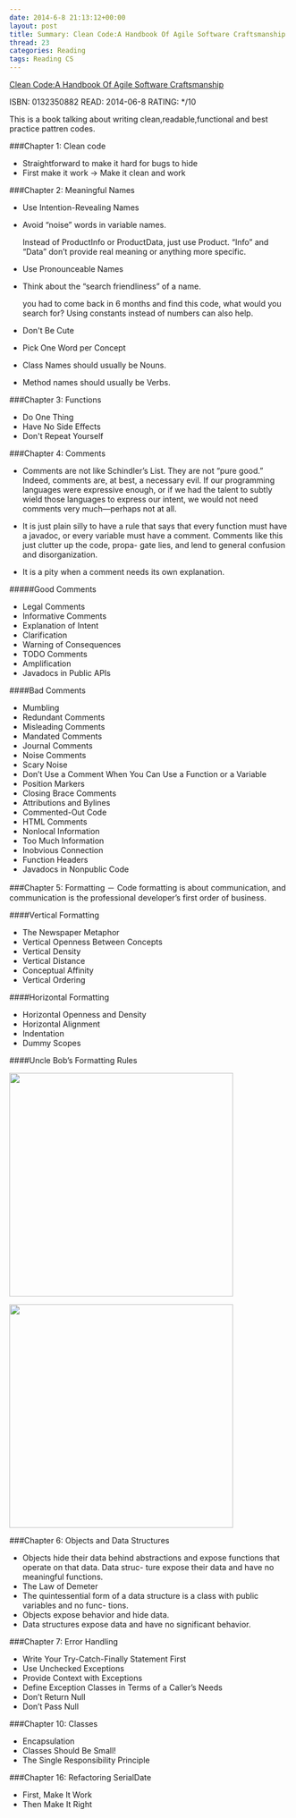 ```yaml
---
date: 2014-6-8 21:13:12+00:00
layout: post
title: Summary: Clean Code:A Handbook Of Agile Software Craftsmanship
thread: 23
categories: Reading
tags: Reading CS
---
```


[Clean Code:A Handbook Of Agile Software Craftsmanship](http://amzn.com/0132350882)


ISBN: 0132350882 READ: 2014-06-8 RATING: */10

This is a book talking about writing clean,readable,functional and best practice pattren codes.


###Chapter 1: Clean code
- Straightforward to make it hard for bugs to hide
- First make it work -> Make it clean and work


###Chapter 2: Meaningful Names
- Use Intention-Revealing Names
- Avoid “noise” words in variable names.

	Instead of ProductInfo or ProductData, just use Product. “Info” and “Data” don’t provide real meaning or anything more specific.

- Use Pronounceable Names
- Think about the “search friendliness” of a name.

	you had to come back in 6 months and find this code, what would you search for? Using constants instead of numbers can also help.

- Don't Be Cute
- Pick One Word per Concept
- Class Names should usually be Nouns.
- Method names should usually be Verbs.


###Chapter 3: Functions
- Do One Thing
- Have No Side Effects
- Don't Repeat Yourself

###Chapter 4: Comments
- Comments are not like Schindler’s List. They are not “pure good.” Indeed, comments are, at best, a necessary evil. If our programming languages were expressive enough, or if we had the talent to subtly wield those languages to express our intent, we would not need
comments very much—perhaps not at all.

- It is just plain silly to have a rule that says that every function must have a javadoc, or every variable must have a comment. Comments like this just clutter up the code, propa- gate lies, and lend to general confusion and disorganization.

- It is a pity when a comment needs its own explanation.

#####Good Comments
- Legal Comments
- Informative Comments
- Explanation of Intent
- Clarification
- Warning of Consequences
- TODO Comments
- Amplification
- Javadocs in Public APIs

####Bad Comments
- Mumbling
- Redundant Comments
- Misleading Comments
- Mandated Comments
- Journal Comments
- Noise Comments
- Scary Noise
- Don’t Use a Comment When You Can Use a Function or a Variable
- Position Markers
- Closing Brace Comments
- Attributions and Bylines
- Commented-Out Code
- HTML Comments
- Nonlocal Information
- Too Much Information
- Inobvious Connection
- Function Headers
- Javadocs in Nonpublic Code

###Chapter 5: Formatting
－ Code formatting is about communication, and communication is the professional developer’s first order of business.

####Vertical Formatting
- The Newspaper Metaphor
- Vertical Openness Between Concepts
- Vertical Density
- Vertical Distance
- Conceptual Affinity
- Vertical Ordering

####Horizontal Formatting
- Horizontal Openness and Density
- Horizontal Alignment
- Indentation
- Dummy Scopes

####Uncle Bob’s Formatting Rules

<img src="http://media-cache-ak0.pinimg.com/originals/30/c6/93/30c693309d0b4c04b0be911020e39c6d.jpg"  width="400" />

<img src="http://media-cache-ec0.pinimg.com/originals/66/fa/30/66fa3056d0e6f53d10b1ba7dd65f8b4d.jpg
"  width="400" />


###Chapter 6: Objects and Data Structures
- Objects hide their data behind abstractions and expose functions that operate on that data. Data struc- ture expose their data and have no meaningful functions.
- The Law of Demeter
- The quintessential form of a data structure is a class with public variables and no func- tions.
- Objects expose behavior and hide data.
- Data structures expose data and have no significant behavior.

###Chapter 7: Error Handling
- Write Your Try-Catch-Finally Statement First
- Use Unchecked Exceptions
- Provide Context with Exceptions
- Define Exception Classes in Terms of a Caller’s Needs
- Don’t Return Null
- Don’t Pass Null


###Chapter 10: Classes
- Encapsulation
- Classes Should Be Small!
- The Single Responsibility Principle

###Chapter 16: Refactoring SerialDate
- First, Make It Work
- Then Make It Right

